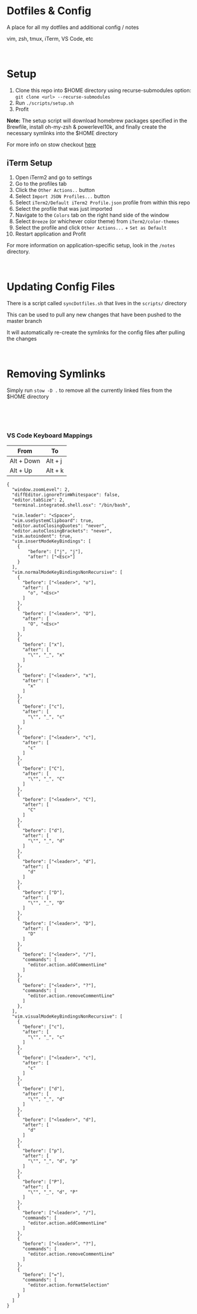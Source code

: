 # Dotfiles & Config
A place for all my dotfiles and additional config / notes

vim, zsh, tmux, iTerm, VS Code, etc

<br>

# Setup


1. Clone this repo into $HOME directory using recurse-submodules option: `git clone <url> --recurse-submodules`
2. Run `./scripts/setup.sh`
3. Profit

**Note:** The setup script will download homebrew packages specified in the Brewfile, install oh-my-zsh & powerlevel10k,
and finally create the necessary symlinks into the $HOME directory


For more info on stow checkout [here](https://systemcrafters.net/managing-your-dotfiles/using-gnu-stow/)

## iTerm Setup

1. Open iTerm2 and go to settings
2. Go to the profiles tab
3. Click the `Other Actions..` button
4. Select `Import JSON Profiles...` button
5. Select `iTerm2/Default iTerm2 Profile.json` profile from within this repo
6. Select the profile that was just imported
7. Navigate to the `Colors` tab on the right hand side of the window
8. Select `Breeze` (or whichever color theme) from `iTerm2/color-themes`
9. Select the profile and click `Other Actions...` + `Set as Default`
10. Restart application and Profit

For more information on application-specific setup, look in the `/notes` directory.

<br>

# Updating Config Files

There is a script called `syncDotfiles.sh` that lives in the `scripts/` directory

This can be used to pull any new changes that have been pushed to the master branch

It will automatically re-create the symlinks for the config files after pulling the changes


<br>

# Removing Symlinks

Simply run `stow -D .` to remove all the currently linked files from the $HOME directory

<br>
<br>
<br>

### VS Code Keyboard Mappings

| From       | To      |
| ---        | ---     |
| Alt + Down | Alt + j |
| Alt + Up   | Alt + k |

```
{
  "window.zoomLevel": 2,
  "diffEditor.ignoreTrimWhitespace": false,
  "editor.tabSize": 2,
  "terminal.integrated.shell.osx": "/bin/bash",

  "vim.leader": "<Space>",
  "vim.useSystemClipboard": true,
  "editor.autoClosingQuotes": "never",
  "editor.autoClosingBrackets": "never",
  "vim.autoindent": true,
  "vim.insertModeKeyBindings": [
    {
        "before": ["j", "j"],
        "after": ["<Esc>"]
    }
  ],
  "vim.normalModeKeyBindingsNonRecursive": [
    {
      "before": ["<leader>", "o"],
      "after": [
        "o", "<Esc>"
      ]
    },
    {
      "before": ["<leader>", "O"],
      "after": [
        "O", "<Esc>"
      ]
    },
    {
      "before": ["x"],
      "after": [
        "\"", "_", "x"
      ]
    },
    {
      "before": ["<leader>", "x"],
      "after": [
        "x"
      ]
    },
    {
      "before": ["c"],
      "after": [
        "\"", "_", "c"
      ]
    },
    {
      "before": ["<leader>", "c"],
      "after": [
        "c"
      ]
    },
    {
      "before": ["C"],
      "after": [
        "\"", "_", "C"
      ]
    },
    {
      "before": ["<leader>", "C"],
      "after": [
        "C"
      ]
    },
    {
      "before": ["d"],
      "after": [
        "\"", "_", "d"
      ]
    },
    {
      "before": ["<leader>", "d"],
      "after": [
        "d"
      ]
    },
    {
      "before": ["D"],
      "after": [
        "\"", "_", "D"
      ]
    },
    {
      "before": ["<leader>", "D"],
      "after": [
        "D"
      ]
    },
    {
      "before": ["<leader>", "/"],
      "commands": [
        "editor.action.addCommentLine"
      ]
    },
    {
      "before": ["<leader>", "?"],
      "commands": [
        "editor.action.removeCommentLine"
      ]
    },
  ],
  "vim.visualModeKeyBindingsNonRecursive": [
    {
      "before": ["c"],
      "after": [
        "\"", "_", "c"
      ]
    },
    {
      "before": ["<leader>", "c"],
      "after": [
        "c"
      ]
    },
    {
      "before": ["d"],
      "after": [
        "\"", "_", "d"
      ]
    },
    {
      "before": ["<leader>", "d"],
      "after": [
        "d"
      ]
    },
    {
      "before": ["p"],
      "after": [
        "\"", "_", "d", "p"
      ]
    },
    {
      "before": ["P"],
      "after": [
        "\"", "_", "d", "P"
      ]
    },
    {
      "before": ["<leader>", "/"],
      "commands": [
        "editor.action.addCommentLine"
      ]
    },
    {
      "before": ["<leader>", "?"],
      "commands": [
        "editor.action.removeCommentLine"
      ]
    },
    {
      "before": ["="],
      "commands": [
        "editor.action.formatSelection"
      ]
    }
  ]
}
```


